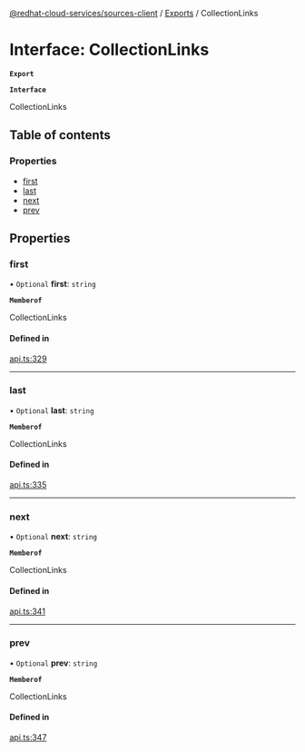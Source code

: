 [@redhat-cloud-services/sources-client](../README.md) / [Exports](../modules.md) / CollectionLinks

# Interface: CollectionLinks

**`Export`**

**`Interface`**

CollectionLinks

## Table of contents

### Properties

- [first](CollectionLinks.md#first)
- [last](CollectionLinks.md#last)
- [next](CollectionLinks.md#next)
- [prev](CollectionLinks.md#prev)

## Properties

### first

• `Optional` **first**: `string`

**`Memberof`**

CollectionLinks

#### Defined in

[api.ts:329](https://github.com/mkholjuraev/javascript-clients/blob/master/packages/sources/api.ts#L329)

___

### last

• `Optional` **last**: `string`

**`Memberof`**

CollectionLinks

#### Defined in

[api.ts:335](https://github.com/mkholjuraev/javascript-clients/blob/master/packages/sources/api.ts#L335)

___

### next

• `Optional` **next**: `string`

**`Memberof`**

CollectionLinks

#### Defined in

[api.ts:341](https://github.com/mkholjuraev/javascript-clients/blob/master/packages/sources/api.ts#L341)

___

### prev

• `Optional` **prev**: `string`

**`Memberof`**

CollectionLinks

#### Defined in

[api.ts:347](https://github.com/mkholjuraev/javascript-clients/blob/master/packages/sources/api.ts#L347)

